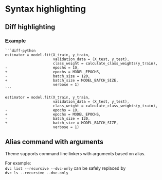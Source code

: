 # Syntax highlighting

## Diff highlighting

### Example

````
```diff-python
estimator = model.fit(X_train, y_train,
                      validation_data = (X_test, y_test),
                      class_weight = calculate_class_weights(y_train),
-                     epochs = 10,
+                     epochs = MODEL_EPOCHS,
-                     batch_size = 120,
+                     batch_size = MODEL_BATCH_SIZE,
                      verbose = 1)
```
````

```diff-python
estimator = model.fit(X_train, y_train,
                      validation_data = (X_test, y_test),
                      class_weight = calculate_class_weights(y_train),
-                     epochs = 10,
+                     epochs = MODEL_EPOCHS,
-                     batch_size = 120,
+                     batch_size = MODEL_BATCH_SIZE,
                      verbose = 1)
```

## Alias command with arguments

Theme supports command line linkers with arguments based on alias.

For example:  
`dvc list --recursive --dvc-only` can be safely replaced by  
`dvc ls --recursive --dvc-only`
